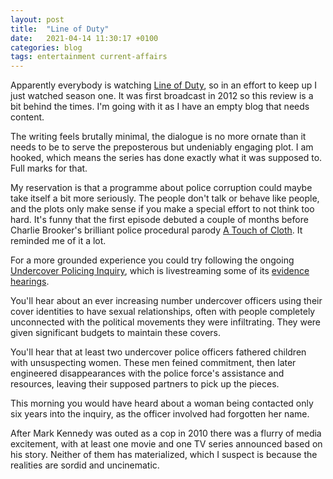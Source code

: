 ```yaml
---
layout: post
title:  "Line of Duty"
date:   2021-04-14 11:30:17 +0100
categories: blog
tags: entertainment current-affairs
---
```


Apparently everybody is watching [Line of Duty](https://www.youtube.com/watch?v=Fqf9wd08n94), so in an effort to keep up I just watched season one. It was first broadcast in 2012 so this review is a bit behind the times. I'm going with it as I have an empty blog that needs content.

The writing feels brutally minimal, the dialogue is no more ornate than it needs to be to serve the preposterous but undeniably engaging plot. I am hooked, which means the series has done exactly what it was supposed to. Full marks for that.

My reservation is that a programme about police corruption could maybe take itself a bit more seriously. The people don't talk or behave like people, and the plots only make sense if you make a special effort to not think too hard. It's funny that the first episode debuted a couple of months before Charlie Brooker's brilliant police procedural parody [A Touch of Cloth](https://www.youtube.com/watch?v=yrOnQG-ZYyM). It reminded me of it a lot.

For a more grounded experience you could try following the ongoing [Undercover Policing Inquiry](https://www.ucpi.org.uk/), which is livestreaming some of its [evidence hearings](https://www.ucpi.org.uk/evidence-hearings/). 

You'll hear about an ever increasing number undercover officers using their cover identities to have sexual relationships, often with people completely unconnected with the political movements they were infiltrating. They were given significant budgets to maintain these covers.

You'll hear that at least two undercover police officers fathered children with unsuspecting women. These men feined commitment, then later engineered disappearances with the police force's assistance and resources, leaving their supposed partners to pick up the pieces.

This morning you would have heard about a woman being contacted only six years into the inquiry, as the officer involved had forgotten her name.

After Mark Kennedy was outed as a cop in 2010 there was a flurry of media excitement, with at least one movie and one TV series announced based on his story. Neither of them has materialized, which I suspect is because the realities are sordid and uncinematic.